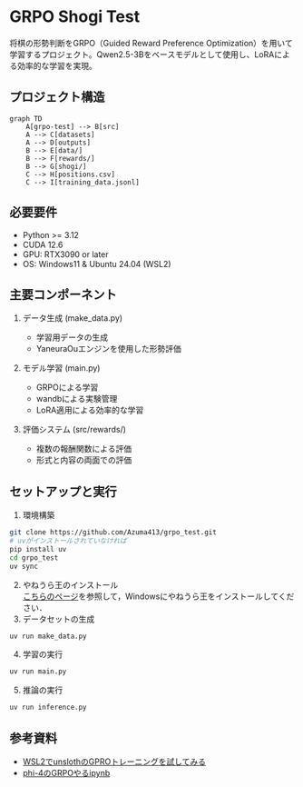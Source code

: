 # GRPO Shogi Test

将棋の形勢判断をGRPO（Guided Reward Preference Optimization）を用いて学習するプロジェクト。Qwen2.5-3Bをベースモデルとして使用し、LoRAによる効率的な学習を実現。

## プロジェクト構造

```mermaid
graph TD
    A[grpo-test] --> B[src]
    A --> C[datasets]
    A --> D[outputs]
    B --> E[data/]
    B --> F[rewards/]
    B --> G[shogi/]
    C --> H[positions.csv]
    C --> I[training_data.jsonl]
```

## 必要要件

- Python >= 3.12
- CUDA 12.6
- GPU: RTX3090 or later
- OS: Windows11 & Ubuntu 24.04 (WSL2)

## 主要コンポーネント

1. データ生成 (make_data.py)
   - 学習用データの生成
   - YaneuraOuエンジンを使用した形勢評価

2. モデル学習 (main.py)
   - GRPOによる学習
   - wandbによる実験管理
   - LoRA適用による効率的な学習

3. 評価システム (src/rewards/)
   - 複数の報酬関数による評価
   - 形式と内容の両面での評価

## セットアップと実行

1. 環境構築
```bash
git clone https://github.com/Azuma413/grpo_test.git
# uvがインストールされていなければ
pip install uv
cd grpo_test
uv sync
```
2. やねうら王のインストール\
[こちらのページ](https://github.com/yaneurao/YaneuraOu/wiki/%E3%82%84%E3%81%AD%E3%81%86%E3%82%89%E7%8E%8B%E3%81%AE%E3%82%A4%E3%83%B3%E3%82%B9%E3%83%88%E3%83%BC%E3%83%AB%E6%89%8B%E9%A0%86)を参照して，Windowsにやねうら王をインストールしてください．
3. データセットの生成
```bash
uv run make_data.py
```
4. 学習の実行
```bash
uv run main.py
```
5. 推論の実行
```bash
uv run inference.py
```

## 参考資料

- [WSL2でunslothのGPROトレーニングを試してみる](https://note.com/ngc_shj/n/nadc7d41aa970?sub_rt=share_sb)
- [phi-4のGRPOやるipynb](https://colab.research.google.com/github/unslothai/notebooks/blob/main/nb/Phi_4_(14B)-GRPO.ipynb)